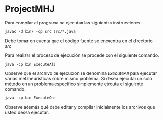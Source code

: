 # ProjectMHJ
Para compilar el programa se ejecutan las siguientes instrucciones: 
``` [java]
javac -d bin/ -cp src src/*.java 
``` 
Debe tomar en cuenta que el código fuente se encuentra en el directorio *src*

Para realizar el proceso de ejecución se procede con el siguiente comando. 
``` [java]
java -cp bin ExecuteAll
```

Observe que el archivo de ejecución se denomina *ExecuteAll* para ejecutar varias metaheurísticas sobre mismo problema. Si desea ejecutar un solo método en un problema específico simplemente ejecuta el siguiente comando. 
``` [java]
java -cp bin ExecuteOne
```

Observe además qué debe editar y compilar inicialmente los archivos que usted desea ejecutar.
